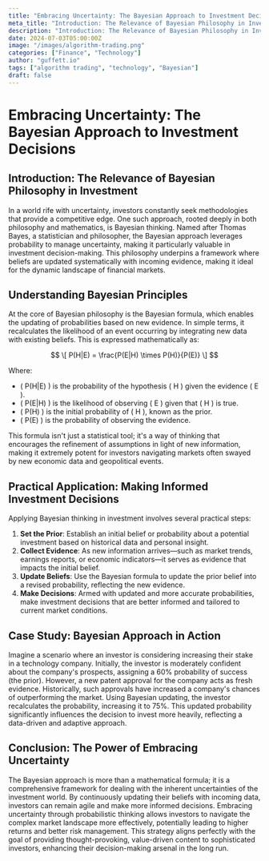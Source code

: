 ```yaml
---
title: "Embracing Uncertainty: The Bayesian Approach to Investment Decisions"
meta_title: "Introduction: The Relevance of Bayesian Philosophy in Investment"
description: "Introduction: The Relevance of Bayesian Philosophy in Investment"
date: 2024-07-03T05:00:00Z
image: "/images/algorithm-trading.png"
categories: ["Finance", "Technology"]
author: "guffett.io"
tags: ["algorithm trading", "technology", "Bayesian"]
draft: false
---
```


# Embracing Uncertainty: The Bayesian Approach to Investment Decisions

## Introduction: The Relevance of Bayesian Philosophy in Investment

In a world rife with uncertainty, investors constantly seek methodologies that provide a competitive edge. One such approach, rooted deeply in both philosophy and mathematics, is Bayesian thinking. Named after Thomas Bayes, a statistician and philosopher, the Bayesian approach leverages probability to manage uncertainty, making it particularly valuable in investment decision-making. This philosophy underpins a framework where beliefs are updated systematically with incoming evidence, making it ideal for the dynamic landscape of financial markets.

## Understanding Bayesian Principles

At the core of Bayesian philosophy is the Bayesian formula, which enables the updating of probabilities based on new evidence. In simple terms, it recalculates the likelihood of an event occurring by integrating new data with existing beliefs. This is expressed mathematically as:

$$
\[ P(H|E) = \frac{P(E|H) \times P(H)}{P(E)} \]
$$

Where:
- \( P(H|E) \) is the probability of the hypothesis \( H \) given the evidence \( E \).
- \( P(E|H) \) is the likelihood of observing \( E \) given that \( H \) is true.
- \( P(H) \) is the initial probability of \( H \), known as the prior.
- \( P(E) \) is the probability of observing the evidence.

This formula isn't just a statistical tool; it's a way of thinking that encourages the refinement of assumptions in light of new information, making it extremely potent for investors navigating markets often swayed by new economic data and geopolitical events.

## Practical Application: Making Informed Investment Decisions

Applying Bayesian thinking in investment involves several practical steps:

1. **Set the Prior**: Establish an initial belief or probability about a potential investment based on historical data and personal insight.
2. **Collect Evidence**: As new information arrives—such as market trends, earnings reports, or economic indicators—it serves as evidence that impacts the initial belief.
3. **Update Beliefs**: Use the Bayesian formula to update the prior belief into a revised probability, reflecting the new evidence.
4. **Make Decisions**: Armed with updated and more accurate probabilities, make investment decisions that are better informed and tailored to current market conditions.

## Case Study: Bayesian Approach in Action

Imagine a scenario where an investor is considering increasing their stake in a technology company. Initially, the investor is moderately confident about the company's prospects, assigning a 60% probability of success (the prior). However, a new patent approval for the company acts as fresh evidence. Historically, such approvals have increased a company's chances of outperforming the market. Using Bayesian updating, the investor recalculates the probability, increasing it to 75%. This updated probability significantly influences the decision to invest more heavily, reflecting a data-driven and adaptive approach.

## Conclusion: The Power of Embracing Uncertainty

The Bayesian approach is more than a mathematical formula; it is a comprehensive framework for dealing with the inherent uncertainties of the investment world. By continuously updating their beliefs with incoming data, investors can remain agile and make more informed decisions. Embracing uncertainty through probabilistic thinking allows investors to navigate the complex market landscape more effectively, potentially leading to higher returns and better risk management. This strategy aligns perfectly with the goal of providing thought-provoking, value-driven content to sophisticated investors, enhancing their decision-making arsenal in the long run.